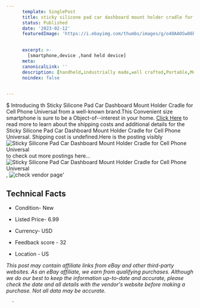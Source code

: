 ```yaml
---
      template: SinglePost
      title: sticky silicone pad car dashboard mount holder cradle for cell phone universal
      status: Published
      date: '2023-02-12'
      featuredImage: 'https://i.ebayimg.com/thumbs/images/g/o40AAOSw86hjAt5L/s-l225.jpg'
       

      excerpt: >-
        [smartphone,device ,hand held device]
      meta:
      canonicalLink: ''
      description: [handheld,industrially made,well crafted,Portable,Mobile,Compact,Convenient,Lightweight,Maneuverable,Man-portable,Miniature,Carriable,Hand-held,Light,Holdable,Transportable,Mobile device,Pocket-sized,On-the-go,Wireless,Cordless,Compact size,Convenient size, smartphone,device ,hand held device]
      noindex: false
      

---
```

$
      Introducing th Sticky Silicone Pad Car Dashboard Mount Holder Cradle for Cell Phone Universal from a well-known brand.This Convenient size smartphone is sure to be a Object-of--interest in your home. [Click Here](https://www.ebay.com/itm/314365926201?hash=item4931ab5b39%3Ag%3Ao40AAOSw86hjAt5L&mkevt=1&mkcid=1&mkrid=711-53200-19255-0&campid=%253CePNCampaignId%253E&customid=%253CreferenceId%253E&toolid=10049) to read more to learn about the shipping costs and additional details for the Sticky Silicone Pad Car Dashboard Mount Holder Cradle for Cell Phone Universal. Shipping cost is undefined.Here is the posting visibly ![Sticky Silicone Pad Car Dashboard Mount Holder Cradle for Cell Phone Universal](https://i.ebayimg.com/thumbs/images/g/o40AAOSw86hjAt5L/s-l225.jpg) to check out more postings here... ![Sticky Silicone Pad Car Dashboard Mount Holder Cradle for Cell Phone Universal](https://i.ebayimg.com/images/g/o40AAOSw86hjAt5L/s-l1200.jpg), ![check vendor page](https://origin-galleryplus.ebayimg.com/ws/web/314365926201_2_0_1/225x225.jpg,https://origin-galleryplus.ebayimg.com/ws/web/314365926201_3_0_1/225x225.jpg,https://origin-galleryplus.ebayimg.com/ws/web/314365926201_4_0_1/225x225.jpg,https://origin-galleryplus.ebayimg.com/ws/web/314365926201_5_0_1/225x225.jpg,https://origin-galleryplus.ebayimg.com/ws/web/314365926201_6_0_1/225x225.jpg,https://origin-galleryplus.ebayimg.com/ws/web/314365926201_7_0_1/225x225.jpg,https://origin-galleryplus.ebayimg.com/ws/web/314365926201_8_0_1/225x225.jpg,https://origin-galleryplus.ebayimg.com/ws/web/314365926201_9_0_1/225x225.jpg,https://origin-galleryplus.ebayimg.com/ws/web/314365926201_10_0_1/225x225.jpg,https://origin-galleryplus.ebayimg.com/ws/web/314365926201_11_0_1/225x225.jpg)'

      

 ## Technical Facts 



     
      

 - Condition- New 


      

 - Listed Price- 6.99 


      

 - Currency- USD 


      

 - Feedback score - 32 


      

 - Location - US 


      
      

 *_This post may contain affiliate links from eBay and other third-party websites. As an eBay affiliate, we earn from qualifying purchases. Although we do our best to keep the information up-to-date and accurate, please check the date and all details with the vendor's website before making a purchase. Not all data may be accurate._*




      -
